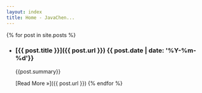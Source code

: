 ```yaml
---
layout: index 
title: Home - JavaChen...
---
```


{% for post in site.posts %}
- ### [{{ post.title }}]({{ post.url }}) <time>{{ post.date | date: '%Y-%m-%d'}}</time>

  {{post.summary}}

  [Read More &raquo;]({{ post.url }})
{% endfor %}


